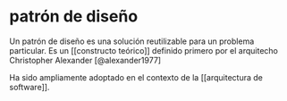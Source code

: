 # patrón de diseño
Un patrón de diseño es una solución reutilizable para un problema particular. Es un [[constructo teórico]] definido primero por el arquitecho Christopher Alexander [@alexander1977]

Ha sido ampliamente adoptado en el contexto de la [[arquitectura de software]].